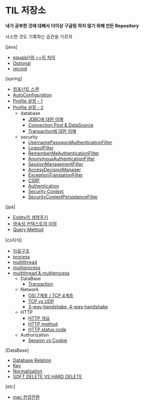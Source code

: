# TIL 저장소 

**내가 공부한 것에 대해서 더이상 구글링 하지 않기 위해 만든 Repository**

사소한 것도 기록하는 습관을 기르자

[java]  
* [equals()와 ==의 차이](https://github.com/BeomSeogKim/TIL/blob/main/java/equals.md)
* [Optional](https://github.com/BeomSeogKim/TIL/blob/main/java/Optional.md)
* [record](https://github.com/BeomSeogKim/TIL/blob/main/java/record.md)

[spring]
* [컴포넌트 스캔](https://github.com/BeomSeogKim/TIL/blob/main/spring/componentscan.md)
* [AutoConfiguration](https://github.com/BeomSeogKim/TIL/blob/main/spring/AutoConfiguration.md)
* [Profile 설정 - 1](https://github.com/BeomSeogKim/TIL/blob/main/spring/Profile.md)
* [Profile 설정 - 2](https://github.com/BeomSeogKim/TIL/blob/main/spring/Profile2.md)
  * database
    * [JDBC에 대한 이해](https://github.com/BeomSeogKim/TIL/blob/main/spring/database/JDBC.md)
    * [Connection Pool & DataSource](https://github.com/BeomSeogKim/TIL/blob/main/spring/database/Connection%20Pool%20&%20DataSource.md)
    * [Transaction에 대한 이해](https://github.com/BeomSeogKim/TIL/blob/main/spring/database/Transaction.md)
  * security
    * [UsernamePasswordAuthenticationFilter](https://github.com/BeomSeogKim/TIL/blob/main/spring/security/UsernamePasswordAuthenticationFilter.md)
    * [LogoutFilter](https://github.com/BeomSeogKim/TIL/blob/main/spring/security/LogoutFilter.md)
    * [RememberMeAuthenticationFilter](https://github.com/BeomSeogKim/TIL/blob/main/spring/security/RememberMeAuthenticationFilter.md)
    * [AnonymousAuthenticationFilter](https://github.com/BeomSeogKim/TIL/blob/main/spring/security/AnonymousAuthenticationFilter.md)
    * [SessionManagementFilter](https://github.com/BeomSeogKim/TIL/blob/main/spring/security/SessionManagementFilter.md)
    * [AccessDecisionManager](https://github.com/BeomSeogKim/TIL/blob/main/spring/security/AccessDecisionManager.md)
    * [ExceptionTranslationFilter](https://github.com/BeomSeogKim/TIL/blob/main/spring/security/ExceptionTranslationFilter.md)
    * [CSRF](https://github.com/BeomSeogKim/TIL/blob/main/spring/security/CSRF.md)
    * [Authentication](https://github.com/BeomSeogKim/TIL/blob/main/spring/security/Authentication.md)
    * [Security Context](https://github.com/BeomSeogKim/TIL/blob/main/spring/security/SecurityContext.md)
    * [SecurityContextPersistenceFilter](https://github.com/BeomSeogKim/TIL/blob/main/spring/security/SecurityContextPersistenceFilter.md)
   
[jpa]
* [Enitity의 샘명주기](https://github.com/BeomSeogKim/TIL/blob/main/jpa/LifeCycle.md)
* [영속성 컨텍스트의 이점](https://github.com/BeomSeogKim/TIL/blob/main/jpa/Advantage%20of%20PersistenceContext.md)
* [Query Method](https://github.com/BeomSeogKim/TIL/blob/main/jpa/Query%20Method.md)

[cs지식]
* [자료구조](https://github.com/BeomSeogKim/TIL/blob/main/cs/자료구조.md)
* [process](https://github.com/BeomSeogKim/TIL/blob/main/cs/process.md)
* [multithread](https://github.com/BeomSeogKim/TIL/blob/main/cs/MultiThread.md)
* [multiprocess](https://github.com/BeomSeogKim/TIL/blob/main/cs/MultiProcess.md)
* [multithread & multiprocess](https://github.com/BeomSeogKim/TIL/blob/main/cs/MultiProcessThread.md)
  * DataBase
    * [Transaction](https://github.com/BeomSeogKim/TIL/blob/main/cs/database/Transaction.md)
  * Network
    * [OSI 7계층 / TCP 4계층](https://github.com/BeomSeogKim/TIL/blob/main/cs/Network/TCP-IP.md)
    * [TCP vs UDP](https://github.com/BeomSeogKim/TIL/blob/main/cs/Network/TCP%20vs%20UDP.md)
    * [3-way-handshake, 4-way-handshake](https://github.com/BeomSeogKim/TIL/blob/main/cs/Network/handshake.md)
  * HTTP
    * [HTTP 개요](https://github.com/BeomSeogKim/TIL/blob/main/cs/HTTP/HTTP.md)
    * [HTTP method](https://github.com/BeomSeogKim/TIL/blob/main/cs/HTTP/HTTP%20METHOD.md)
    * [HTTP status code](https://github.com/BeomSeogKim/TIL/blob/main/cs/HTTP/HTTP%20Status%20Code.md)
  * Authorization
    * [Session vs Cookie](https://github.com/BeomSeogKim/TIL/blob/main/cs/Authorization/Session%20vs%20Cookie.md)
  
[DataBase]
* [Database Relation](https://github.com/BeomSeogKim/TIL/blob/main/database/%08Database%20Relation.md)
* [Key](https://github.com/BeomSeogKim/TIL/blob/main/database/Key.md)
* [Normalization](https://github.com/BeomSeogKim/TIL/blob/main/database/Normalization.md)
* [SOFT DELETE VS HARD DELETE](https://github.com/BeomSeogKim/TIL/blob/main/database/SOFT%20%3A%20HARD%20DELETE.md)

[etc]
* [mac 한영전환](https://github.com/BeomSeogKim/TIL/blob/main/etc/%ED%95%9C%EC%98%81%EC%A0%84%ED%99%98.md)
